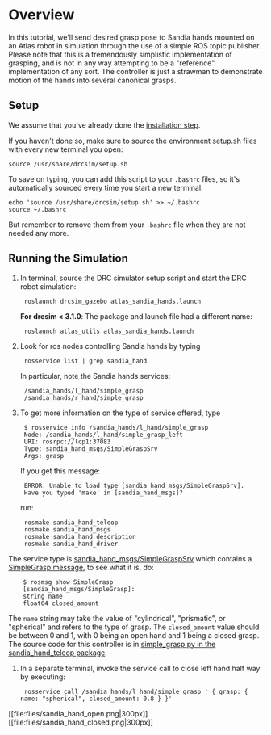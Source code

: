 # Overview

In this tutorial, we'll send desired grasp pose to Sandia hands mounted on an Atlas robot in simulation through the use of a simple ROS topic publisher. Please note that this is a tremendously simplistic implementation of grasping, and is not in any way attempting to be a "reference" implementation of any sort. The controller is just a strawman to demonstrate motion of the hands into several canonical grasps.

## Setup

We assume that you've already done the [installation step](http://gazebosim.org/tutorials/?tut=drcsim_install).

If you haven't done so, make sure to source the environment setup.sh files with every new terminal you open:

    source /usr/share/drcsim/setup.sh

To save on typing, you can add this script to your `.bashrc` files, so it's automatically sourced every time you start a new terminal.

    echo 'source /usr/share/drcsim/setup.sh' >> ~/.bashrc
    source ~/.bashrc

But remember to remove them from your `.bashrc` file when they are not needed any more.

## Running the Simulation

1. In terminal, source the DRC simulator setup script and start the DRC robot simulation:

        roslaunch drcsim_gazebo atlas_sandia_hands.launch

    **For drcsim < 3.1.0**: The package and launch file had a different name:

        roslaunch atlas_utils atlas_sandia_hands.launch

1. Look for ros nodes controlling Sandia hands by typing

        rosservice list | grep sandia_hand

    In particular, note the Sandia hands services:

        /sandia_hands/l_hand/simple_grasp
        /sandia_hands/r_hand/simple_grasp

1. To get more information on the type of service offered, type

        $ rosservice info /sandia_hands/l_hand/simple_grasp
        Node: /sandia_hands/l_hand/simple_grasp_left
        URI: rosrpc://lcp1:37083
        Type: sandia_hand_msgs/SimpleGraspSrv
        Args: grasp

    If you get this message:

        ERROR: Unable to load type [sandia_hand_msgs/SimpleGraspSrv].
        Have you typed 'make' in [sandia_hand_msgs]?

    run:

        rosmake sandia_hand_teleop
        rosmake sandia_hand_msgs
        rosmake sandia_hand_description
        rosmake sandia_hand_driver

  The service type is [sandia_hand_msgs/SimpleGraspSrv](https://bitbucket.org/osrf/sandia-hand/src/ca4a3950defe543cffc6d826ce9c1f6cbce74055/ros/sandia_hand_msgs/srv/SimpleGraspSrv.srv?at=default) which contains a [SimpleGrasp message](https://bitbucket.org/osrf/sandia-hand/src/ca4a3950defe/ros/sandia_hand_msgs/msg/SimpleGrasp.msg?at=default), to see what it is, do:

        $ rosmsg show SimpleGrasp
        [sandia_hand_msgs/SimpleGrasp]:
        string name
        float64 closed_amount

  The `name` string may take the value of "cylindrical", "prismatic", or "spherical" and refers to the type of grasp. The `closed_amount` value should be between 0 and 1, with 0 being an open hand and 1 being a closed grasp. The source code for this controller is in [simple_grasp.py in the sandia_hand_teleop package](https://bitbucket.org/osrf/sandia-hand/src/ca4a3950defe/ros/sandia_hand_teleop/control_nodes/simple_grasp.py?at=default).

1. In a separate terminal, invoke the service call to close left hand half way by executing:

        rosservice call /sandia_hands/l_hand/simple_grasp ' { grasp: { name: "spherical", closed_amount: 0.8 } }'

[[file:files/sandia_hand_open.png|300px]]
[[file:files/sandia_hand_closed.png|300px]]

